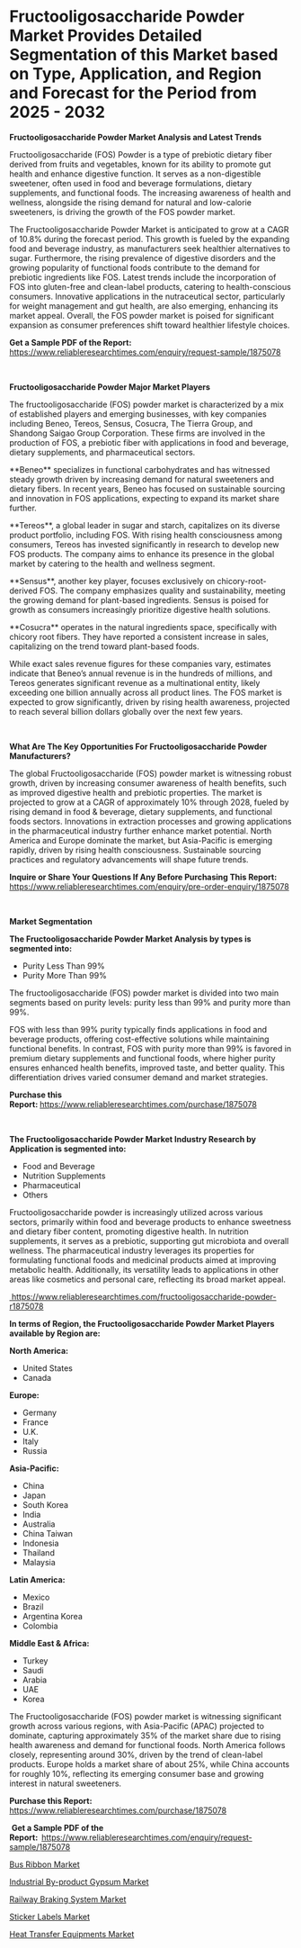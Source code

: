 <p><h1>Fructooligosaccharide Powder Market Provides Detailed Segmentation of this Market based on Type, Application, and Region and Forecast for the Period from 2025 - 2032</h1></p><p><strong>Fructooligosaccharide Powder Market Analysis and Latest Trends</strong></p>
<p><p>Fructooligosaccharide (FOS) Powder is a type of prebiotic dietary fiber derived from fruits and vegetables, known for its ability to promote gut health and enhance digestive function. It serves as a non-digestible sweetener, often used in food and beverage formulations, dietary supplements, and functional foods. The increasing awareness of health and wellness, alongside the rising demand for natural and low-calorie sweeteners, is driving the growth of the FOS powder market.</p><p>The Fructooligosaccharide Powder Market is anticipated to grow at a CAGR of 10.8% during the forecast period. This growth is fueled by the expanding food and beverage industry, as manufacturers seek healthier alternatives to sugar. Furthermore, the rising prevalence of digestive disorders and the growing popularity of functional foods contribute to the demand for prebiotic ingredients like FOS. Latest trends include the incorporation of FOS into gluten-free and clean-label products, catering to health-conscious consumers. Innovative applications in the nutraceutical sector, particularly for weight management and gut health, are also emerging, enhancing its market appeal. Overall, the FOS powder market is poised for significant expansion as consumer preferences shift toward healthier lifestyle choices.</p></p>
<p><strong>Get a Sample PDF of the Report:&nbsp;</strong> <a href="https://www.reliableresearchtimes.com/enquiry/request-sample/1875078?utm_campaign=2198&utm_medium=2&utm_source=Github&utm_content=ia&utm_term=31012025&utm_id=fructooligosaccharide-powder">https://www.reliableresearchtimes.com/enquiry/request-sample/1875078</a></p>
<p>&nbsp;</p>
<p><strong>Fructooligosaccharide Powder Major Market Players</strong></p>
<p><p>The fructooligosaccharide (FOS) powder market is characterized by a mix of established players and emerging businesses, with key companies including Beneo, Tereos, Sensus, Cosucra, The Tierra Group, and Shandong Saigao Group Corporation. These firms are involved in the production of FOS, a prebiotic fiber with applications in food and beverage, dietary supplements, and pharmaceutical sectors.</p><p>**Beneo** specializes in functional carbohydrates and has witnessed steady growth driven by increasing demand for natural sweeteners and dietary fibers. In recent years, Beneo has focused on sustainable sourcing and innovation in FOS applications, expecting to expand its market share further.</p><p>**Tereos**, a global leader in sugar and starch, capitalizes on its diverse product portfolio, including FOS. With rising health consciousness among consumers, Tereos has invested significantly in research to develop new FOS products. The company aims to enhance its presence in the global market by catering to the health and wellness segment.</p><p>**Sensus**, another key player, focuses exclusively on chicory-root-derived FOS. The company emphasizes quality and sustainability, meeting the growing demand for plant-based ingredients. Sensus is poised for growth as consumers increasingly prioritize digestive health solutions.</p><p>**Cosucra** operates in the natural ingredients space, specifically with chicory root fibers. They have reported a consistent increase in sales, capitalizing on the trend toward plant-based foods. </p><p>While exact sales revenue figures for these companies vary, estimates indicate that Beneo’s annual revenue is in the hundreds of millions, and Tereos generates significant revenue as a multinational entity, likely exceeding one billion annually across all product lines. The FOS market is expected to grow significantly, driven by rising health awareness, projected to reach several billion dollars globally over the next few years.</p></p>
<p>&nbsp;</p>
<p><strong>What Are The Key Opportunities For Fructooligosaccharide Powder Manufacturers?</strong></p>
<p><p>The global Fructooligosaccharide (FOS) powder market is witnessing robust growth, driven by increasing consumer awareness of health benefits, such as improved digestive health and prebiotic properties. The market is projected to grow at a CAGR of approximately 10% through 2028, fueled by rising demand in food & beverage, dietary supplements, and functional foods sectors. Innovations in extraction processes and growing applications in the pharmaceutical industry further enhance market potential. North America and Europe dominate the market, but Asia-Pacific is emerging rapidly, driven by rising health consciousness. Sustainable sourcing practices and regulatory advancements will shape future trends.</p></p>
<p><strong>Inquire or Share Your Questions If Any Before Purchasing This Report:</strong> <a href="https://www.reliableresearchtimes.com/enquiry/pre-order-enquiry/1875078?utm_campaign=2198&utm_medium=2&utm_source=Github&utm_content=ia&utm_term=31012025&utm_id=fructooligosaccharide-powder">https://www.reliableresearchtimes.com/enquiry/pre-order-enquiry/1875078</a></p>
<p>&nbsp;</p>
<p><strong>Market Segmentation</strong></p>
<p><strong>The Fructooligosaccharide Powder Market Analysis by types is segmented into:</strong></p>
<p><ul><li>Purity Less Than 99%</li><li>Purity More Than 99%</li></ul></p>
<p><p>The fructooligosaccharide (FOS) powder market is divided into two main segments based on purity levels: purity less than 99% and purity more than 99%. </p><p>FOS with less than 99% purity typically finds applications in food and beverage products, offering cost-effective solutions while maintaining functional benefits. In contrast, FOS with purity more than 99% is favored in premium dietary supplements and functional foods, where higher purity ensures enhanced health benefits, improved taste, and better quality. This differentiation drives varied consumer demand and market strategies.</p></p>
<p><strong>Purchase this Report:&nbsp;</strong><a href="https://www.reliableresearchtimes.com/purchase/1875078?utm_campaign=2198&utm_medium=2&utm_source=Github&utm_content=ia&utm_term=31012025&utm_id=fructooligosaccharide-powder">https://www.reliableresearchtimes.com/purchase/1875078</a></p>
<p>&nbsp;</p>
<p><strong>The Fructooligosaccharide Powder Market Industry Research by Application is segmented into:</strong></p>
<p><ul><li>Food and Beverage</li><li>Nutrition Supplements</li><li>Pharmaceutical</li><li>Others</li></ul></p>
<p><p>Fructooligosaccharide powder is increasingly utilized across various sectors, primarily within food and beverage products to enhance sweetness and dietary fiber content, promoting digestive health. In nutrition supplements, it serves as a prebiotic, supporting gut microbiota and overall wellness. The pharmaceutical industry leverages its properties for formulating functional foods and medicinal products aimed at improving metabolic health. Additionally, its versatility leads to applications in other areas like cosmetics and personal care, reflecting its broad market appeal.</p></p>
<p><a href="https://www.reliableresearchtimes.com/fructooligosaccharide-powder-r1875078?utm_campaign=2198&utm_medium=2&utm_source=Github&utm_content=ia&utm_term=31012025&utm_id=fructooligosaccharide-powder">&nbsp;https://www.reliableresearchtimes.com/fructooligosaccharide-powder-r1875078</a></p>
<p><strong>In terms of Region, the Fructooligosaccharide Powder Market Players available by Region are:</strong></p>
<p>
    <p> <strong> North America: </strong>
        <ul>
            <li>United States</li>
            <li>Canada</li>
        </ul>
        </p> 
    <p> <strong> Europe: </strong>
        <ul>
            <li>Germany</li>
            <li>France</li>
            <li>U.K.</li>
            <li>Italy</li>
            <li>Russia</li>
        </ul>
        </p> 
    <p> <strong> Asia-Pacific: </strong>
        <ul>
            <li>China</li>
            <li>Japan</li>
            <li>South Korea</li>
            <li>India</li>
            <li>Australia</li>
            <li>China Taiwan</li>
            <li>Indonesia</li>
            <li>Thailand</li>
            <li>Malaysia</li>
        </ul>
        </p> 
    <p> <strong> Latin America: </strong>
        <ul>
            <li>Mexico</li>
            <li>Brazil</li>
            <li>Argentina Korea</li>
            <li>Colombia</li>
        </ul>
        </p> 
    <p> <strong> Middle East & Africa: </strong>
        <ul>
            <li>Turkey</li>
            <li>Saudi</li>
            <li>Arabia</li>
            <li>UAE</li>
            <li>Korea</li>
        </ul>
    </p>
    </p>
<p><p>The Fructooligosaccharide (FOS) powder market is witnessing significant growth across various regions, with Asia-Pacific (APAC) projected to dominate, capturing approximately 35% of the market share due to rising health awareness and demand for functional foods. North America follows closely, representing around 30%, driven by the trend of clean-label products. Europe holds a market share of about 25%, while China accounts for roughly 10%, reflecting its emerging consumer base and growing interest in natural sweeteners.</p></p>
<p><strong>Purchase this Report: </strong><a href="https://www.reliableresearchtimes.com/purchase/1875078?utm_campaign=2198&utm_medium=2&utm_source=Github&utm_content=ia&utm_term=31012025&utm_id=fructooligosaccharide-powder">https://www.reliableresearchtimes.com/purchase/1875078</a></p>
<p>&nbsp;<strong>Get a Sample PDF of the Report:&nbsp;&nbsp;</strong><a href="https://www.reliableresearchtimes.com/enquiry/request-sample/1875078?utm_campaign=2198&utm_medium=2&utm_source=Github&utm_content=ia&utm_term=31012025&utm_id=fructooligosaccharide-powder">https://www.reliableresearchtimes.com/enquiry/request-sample/1875078</a></p>
<p><strong></strong></p>
<p><p><a href="https://github.com/klindsey95/Market-Research-Report-List-1/blob/main/bus-ribbon-market.md?utm_campaign=2198&utm_medium=2&utm_source=Github&utm_content=ia&utm_term=31012025&utm_id=fructooligosaccharide-powder">Bus Ribbon Market</a></p><p><a href="https://www.linkedin.com/pulse/industrial-by-product-gypsum-market-analysis-trends-development-4lu1c?utm_campaign=2198&utm_medium=2&utm_source=Github&utm_content=ia&utm_term=31012025&utm_id=fructooligosaccharide-powder">Industrial By-product Gypsum Market</a></p><p><a href="https://www.linkedin.com/pulse/competitive-landscape-railway-braking-system-market-analyzing-9zxjf?utm_campaign=2198&utm_medium=2&utm_source=Github&utm_content=ia&utm_term=31012025&utm_id=fructooligosaccharide-powder">Railway Braking System Market</a></p><p><a href="https://www.linkedin.com/pulse/significant-competition-expected-sticker-labels-market-over-njmbc?utm_campaign=2198&utm_medium=2&utm_source=Github&utm_content=ia&utm_term=31012025&utm_id=fructooligosaccharide-powder">Sticker Labels Market</a></p><p><a href="https://www.linkedin.com/pulse/how-heat-transfer-equipments-market-projected-soar-size-mclpf?utm_campaign=2198&utm_medium=2&utm_source=Github&utm_content=ia&utm_term=31012025&utm_id=fructooligosaccharide-powder">Heat Transfer Equipments Market</a></p></p>